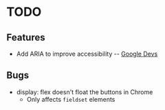 # TODO

## Features
- Add ARIA to improve accessibility -- [Google Devs](https://developers.google.com/web/fundamentals/accessibility/semantics-aria/aria-labels-and-relationships)

## Bugs
- display: flex doesn't float the buttons in Chrome
	- Only affects `fieldset` elements